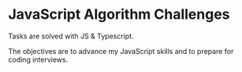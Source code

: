 # JavaScript Algorithm Challenges

Tasks are solved with JS & Typescript.

The objectives are to advance my JavaScript skills and to prepare for coding interviews.
